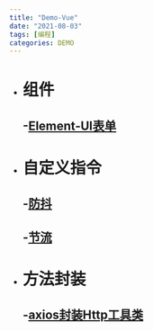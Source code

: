 ```yaml
---
title: "Demo-Vue"
date: "2021-08-03"
tags: [编程]
categories: DEMO
---
```


- # 组件

  ## -[Element-UI表单](https://codepen.io/damuwangs/pen/JjNByBW)

- # 自定义指令

  ## -[防抖](https://codepen.io/damuwangs/pen/mdmjwre)

  ## -[节流](https://codepen.io/damuwangs/pen/jOmpwgv)

- # 方法封装

  ## -[axios封装Http工具类](https://codepen.io/damuwangs/pen/ExXGmww)

